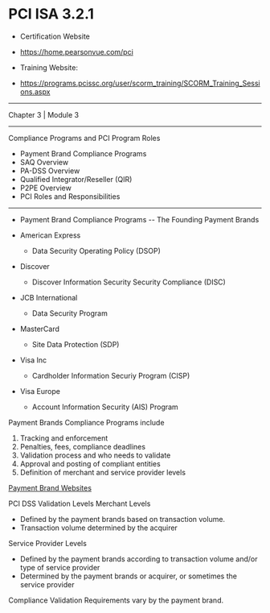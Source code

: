 # PCI ISA 3.2.1

- Certification Website
- <https://home.pearsonvue.com/pci>

- Training Website:
- <https://programs.pcissc.org/user/scorm_training/SCORM_Training_Sessions.aspx>

---
Chapter 3 | Module 3

---

Compliance Programs and PCI Program Roles

- Payment Brand Compliance Programs
- SAQ Overview
- PA-DSS Overview
- Qualified Integrator/Reseller (QIR)
- P2PE Overview
- PCI Roles and Responsibilities

---

- Payment Brand Compliance Programs
 -- The Founding Payment Brands

- American Express
  - Data Security Operating Policy (DSOP)
- Discover
  - Discover Information Security Security Compliance (DISC)
- JCB International
  - Data Security Program
- MasterCard
  - Site Data Protection (SDP)
- Visa Inc
  - Cardholder Information Securiy Program (CISP)
- Visa Europe
  - Account Information Security (AIS) Program

Payment Brands Compliance Programs include

1. Tracking and enforcement
2. Penalties, fees, compliance deadlines
3. Validation process and who needs to validate
4. Approval and posting of compliant entities
5. Definition of merchant and service provider levels

[Payment Brand Websites](https://pcissc.secure.force.com/faq/articles/Frequently_Asked_Question/How-do-I-contact-the-payment-card-brands?q=contact+brand&l=en_US&fs=Search&)

PCI DSS Validation Levels
Merchant Levels
 - Defined by the payment brands based on transaction volume.
 - Transaction volume determined by the acquirer

Service Provider Levels
 - Defined by the payment brands according to transaction volume and/or type of service provider
 - Determined by the payment brands or acquirer, or sometimes the service provider

Compliance Validation Requirements vary by the payment brand.